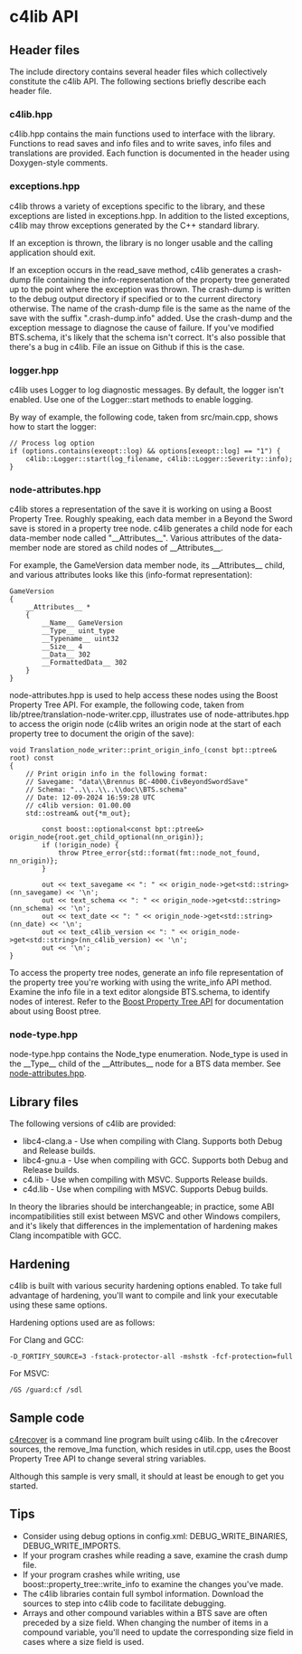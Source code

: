 # c4lib API

## Header files

The include directory contains several header files which collectively constitute the c4lib API.
The following sections briefly describe each header file.

### c4lib.hpp

c4lib.hpp contains the main functions used to interface with the library. Functions to read
saves and info files and to write saves, info files and translations are provided. Each
function is documented in the header using Doxygen-style comments.

### exceptions.hpp

c4lib throws a variety of exceptions specific to the library, and these exceptions are listed
in exceptions.hpp. In addition to the listed exceptions, c4lib may throw exceptions generated
by the C++ standard library.

If an exception is thrown, the library is no longer usable and the calling application should
exit.

If an exception occurs in the read_save method, c4lib generates a crash-dump file containing
the info-representation of the property tree generated up to the point where the exception
was thrown. The crash-dump is written to the debug output directory if specified or to the
current directory otherwise. The name of the crash-dump file is the same as the name of the
save with the suffix ".crash-dump.info" added. Use the crash-dump and the exception message to
diagnose the cause of failure. If you've modified BTS.schema, it's likely that the schema isn't
correct. It's also possible that there's a bug in c4lib. File an issue on Github if this is
the case.

### logger.hpp

c4lib uses Logger to log diagnostic messages. By default, the logger isn't enabled. Use
one of the Logger::start methods to enable logging.

By way of example, the following code, taken from src/main.cpp, shows how to start the logger:

```
// Process log option
if (options.contains(exeopt::log) && options[exeopt::log] == "1") {
    c4lib::Logger::start(log_filename, c4lib::Logger::Severity::info);
}
```

### node-attributes.hpp

c4lib stores a representation of the save it is working on using a Boost Property Tree. Roughly
speaking, each data member in a Beyond the Sword save is stored in a property tree node. c4lib
generates a child node for each data-member node called "\_\_Attributes__". Various attributes
of the data-member node are stored as child nodes of \_\_Attributes__.

For example, the GameVersion data member node, its \_\_Attributes__ child, and various attributes
looks like this (info-format representation):

```
GameVersion
{
    __Attributes__ *
    {
        __Name__ GameVersion
        __Type__ uint_type
        __Typename__ uint32
        __Size__ 4
        __Data__ 302
        __FormattedData__ 302
    }
}
```

node-attributes.hpp is used to help access these nodes using the Boost Property Tree API.
For example, the following code, taken from lib/ptree/translation-node-writer.cpp,
illustrates use of node-attributes.hpp to access the origin node (c4lib writes an origin
node at the start of each property tree to document the origin of the save):

```
void Translation_node_writer::print_origin_info_(const bpt::ptree& root) const
{
    // Print origin info in the following format:
    // Savegame: "data\\Brennus BC-4000.CivBeyondSwordSave"
    // Schema: "..\\..\\..\\doc\\BTS.schema"
    // Date: 12-09-2024 16:59:28 UTC
    // c4lib version: 01.00.00
    std::ostream& out{*m_out};
    
        const boost::optional<const bpt::ptree&> origin_node{root.get_child_optional(nn_origin)};
        if (!origin_node) {
            throw Ptree_error{std::format(fmt::node_not_found, nn_origin)};
        }
    
        out << text_savegame << ": " << origin_node->get<std::string>(nn_savegame) << '\n';
        out << text_schema << ": " << origin_node->get<std::string>(nn_schema) << '\n';
        out << text_date << ": " << origin_node->get<std::string>(nn_date) << '\n';
        out << text_c4lib_version << ": " << origin_node->get<std::string>(nn_c4lib_version) << '\n';
        out << '\n';
}
```

To access the property tree nodes, generate an info file representation of the property tree
you're working with using the write_info API method. Examine the info file in a text editor
alongside BTS.schema, to identify nodes of interest. Refer to the
[Boost Property Tree API](https://www.boost.org/doc/libs/1_87_0/doc/html/property_tree.html) for
documentation about using Boost ptree.

### node-type.hpp

node-type.hpp contains the Node_type enumeration. Node_type is used in the \_\_Type__ child of
the \_\_Attributes__ node for a BTS data member. See [node-attributes.hpp](#node-attributeshpp).

## Library files

The following versions of c4lib are provided:

* libc4-clang.a - Use when compiling with Clang. Supports both Debug and Release builds.
* libc4-gnu.a - Use when compiling with GCC. Supports both Debug and Release builds.
* c4.lib - Use when compiling with MSVC. Supports Release builds.
* c4d.lib - Use when compiling with MSVC. Supports Debug builds.

In theory the libraries should be interchangeable; in practice, some ABI incompatibilities
still exist between MSVC and other Windows compilers, and it's likely that differences in
the implementation of hardening makes Clang incompatible with GCC.

## Hardening

c4lib is built with various security hardening options enabled. To take full advantage
of hardening, you'll want to compile and link your executable using these same options.

Hardening options used are as follows:

For Clang and GCC:

```
-D_FORTIFY_SOURCE=3 -fstack-protector-all -mshstk -fcf-protection=full
```

For MSVC:

```
/GS /guard:cf /sdl
```

## Sample code

[c4recover](https://github.com/hankinsohl/c4recover) is a command line program built using c4lib. In
the c4recover sources, the remove_lma
function, which resides in util.cpp, uses the Boost Property Tree API to change several string
variables.

Although this sample is very small, it should at least be enough to get you started.

## Tips

* Consider using debug options in config.xml: DEBUG_WRITE_BINARIES, DEBUG_WRITE_IMPORTS.
* If your program crashes while reading a save, examine the crash dump file.
* If your program crashes while writing, use boost::property_tree::write_info
  to examine the changes you've made.
* The c4lib libraries contain full symbol information. Download the sources to step into c4lib
  code to facilitate debugging.
* Arrays and other compound variables within a BTS save are often preceded by a size field. When
  changing the number of items in a compound variable, you'll need to update the corresponding
  size field in cases where a size field is used.